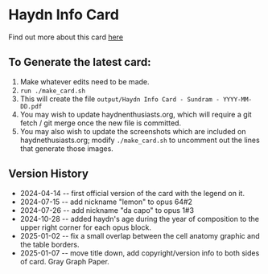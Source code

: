 # Haydn Info Card

Find out more about this card [here](https://haydnenthusiasts.org/haydn_card.html)

## To Generate the latest card:

1. Make whatever edits need to be made.
2. `run ./make_card.sh`
3. This will create the file  `output/Haydn Info Card - Sundram - YYYY-MM-DD.pdf`
4. You may wish to update haydnenthusiasts.org, which will require a git fetch / git merge once the new file is committed.
5. You may also wish to update the screenshots which are included on haydnethusiasts.org; modify `./make_card.sh` to uncomment out the lines that generate those images.


## Version History
* 2024-04-14 -- first official version of the card with the legend on it.
* 2024-07-15 -- add nickname "lemon" to opus 64#2
* 2024-07-26 -- add nickname "da capo" to opus 1#3
* 2024-10-28 -- added haydn's age during the year of composition to the upper right corner for each opus block.
* 2025-01-02 -- fix a small overlap between the cell anatomy graphic and the table borders.
* 2025-01-07 -- move title down, add copyright/version info to both sides of card. Gray Graph Paper.
